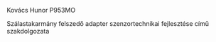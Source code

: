 Kovács Hunor 
P953MO

Szálastakarmány felszedő adapter szenzortechnikai fejlesztése című szakdolgozata